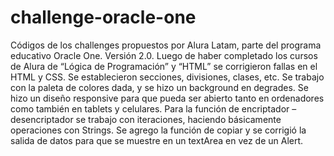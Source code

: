 # challenge-oracle-one
Códigos de los challenges propuestos por Alura Latam, parte del programa educativo Oracle One. 
Versión 2.0. 
Luego de haber completado los cursos de Alura de “Lógica de Programación” y “HTML” se corrigieron fallas en el HTML y CSS. Se establecieron secciones, divisiones, clases, etc. Se trabajo con la paleta de colores dada, y se hizo un background en degrades. 
Se hizo un diseño responsive para que pueda ser abierto tanto en ordenadores como también en tablets y celulares. 
Para la función de encriptador –desencriptador se trabajo con iteraciones, haciendo básicamente operaciones con Strings. Se agrego la función de copiar y se corrigió la salida de datos para que se muestre en un textArea en vez de un Alert.

